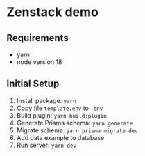 # Zenstack demo

## Requirements

* yarn
* node version 18

## Initial Setup
1. Install package: `yarn`
2. Copy file `template.env` to `.env`
3. Build plugin: `yarn build:plugin`
4. Generate Prisma schema: `yarn generate`
5. Migrate schema: `yarn prisma migrate dev`
6. Add data example to database
7. Run server: `yarn dev`
